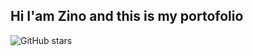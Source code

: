 ## Hi I'am Zino and this is my portofolio

![GitHub stars](https://img.shields.io/github/stars/username/MyShop?style=for-the-badge)


<!--
**ZinoGrind-Dev/ZinoGrind-Dev** is a ✨ _special_ ✨ repository because its `README.md` (this file) appears on your GitHub profile.

Here are some ideas to get you started:

- 🔭 I’m currently working on ...
- 🌱 I’m currently learning ...
- 👯 I’m looking to collaborate on ...
- 🤔 I’m looking for help with ...
- 💬 Ask me about ...
- 📫 How to reach me: ...
- 😄 Pronouns: ...
- ⚡ Fun fact: ...
-->
